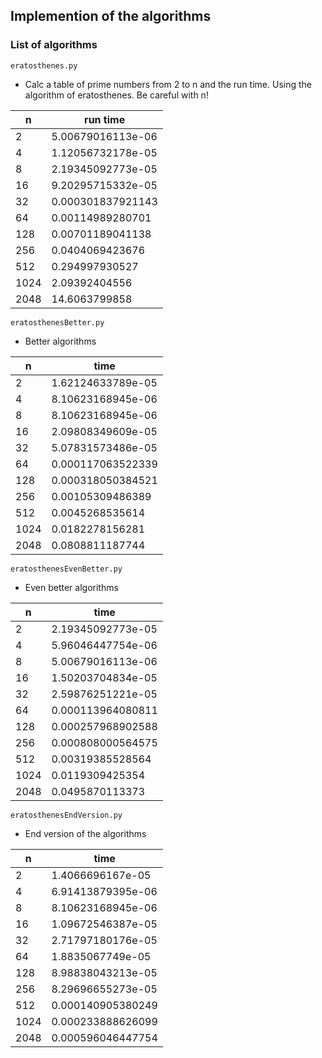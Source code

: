 ## Implemention of the algorithms

### List of algorithms

 `eratosthenes.py`
  - Calc a table of prime numbers from 2 to n and the run time. Using the algorithm of eratosthenes. Be careful with n!

| n    | run time  |
|------|-------|
| 2 | 5.00679016113e-06 |
| 4 | 1.12056732178e-05 |
| 8 | 2.19345092773e-05 |
| 16 | 9.20295715332e-05 |
| 32 | 0.000301837921143 |
| 64 | 0.00114989280701 |
| 128 | 0.00701189041138 |
| 256 | 0.0404069423676 |
| 512 | 0.294997930527 |
| 1024 | 2.09392404556 |
| 2048 | 14.6063799858 |

`eratosthenesBetter.py`
 - Better algorithms

| n    | time  |
|------|-------|
| 2 | 1.62124633789e-05 |
 | 4 | 8.10623168945e-06 |
 | 8 | 8.10623168945e-06 |
 | 16 | 2.09808349609e-05 |
 | 32 | 5.07831573486e-05 |
 | 64 | 0.000117063522339 |
 | 128 | 0.000318050384521 |
 | 256 | 0.00105309486389 |
 | 512 | 0.0045268535614 |
 | 1024 | 0.0182278156281 |
 | 2048 | 0.0808811187744 |

 `eratosthenesEvenBetter.py`
  - Even better algorithms

| n    | time  |
 |------|-------|
 | 2 | 2.19345092773e-05 |
 | 4 | 5.96046447754e-06 |
 | 8 | 5.00679016113e-06 |
 | 16 | 1.50203704834e-05 |
 | 32 | 2.59876251221e-05 |
 | 64 | 0.000113964080811 |
 | 128 | 0.000257968902588 |
 | 256 | 0.000808000564575 |
 | 512 | 0.00319385528564 |
 | 1024 | 0.0119309425354 |
 | 2048 | 0.0495870113373 |

 `eratosthenesEndVersion.py`
  - End version of the algorithms

| n    | time  |
|------|-------|
| 2 | 1.4066696167e-05 |
| 4 | 6.91413879395e-06 |
| 8 | 8.10623168945e-06 |
| 16 | 1.09672546387e-05 |
| 32 | 2.71797180176e-05 |
| 64 | 1.8835067749e-05 |
| 128 | 8.98838043213e-05 |
| 256 | 8.29696655273e-05 |
| 512 | 0.000140905380249 |
| 1024 | 0.000233888626099 |
| 2048 | 0.000596046447754 |
